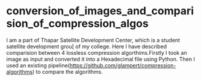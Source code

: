 # conversion_of_images_and_comparision_of_compression_algos

I am a part of Thapar Satellite Development Center, which is a student satellite development grou[ of my college. Here I have described comparision between 4 lossless compression algorthims.Firstly I took an image as input and converted it into a Hexadecimal file using Python.
Then I used an existing pipeline(https://github.com/glampert/compression-algorithms) to compare the algorithms.



